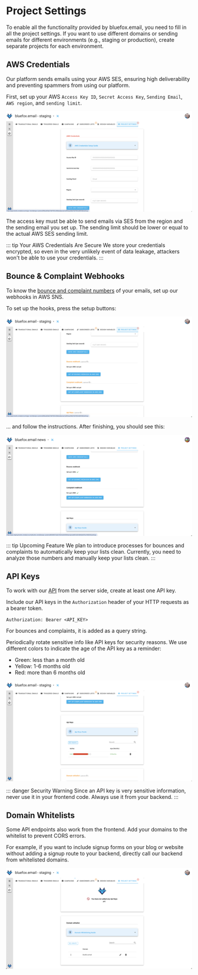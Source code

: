 # Project Settings

To enable all the functionality provided by bluefox.email, you need to fill in all the project settings. If you want to use different domains or sending emails for different environments (e.g., staging or production), create separate projects for each environment.

## AWS Credentials

Our platform sends emails using your AWS SES, ensuring high deliverability and preventing spammers from using our platform.

First, set up your AWS `Access Key ID`, `Secret Access Key`, `Sending Email`, `AWS region`, and `sending limit`.

![A screenshot of a project settings AWS credentials section.](./project-settings-aws.png)

The access key must be able to send emails via SES from the region and the sending email you set up. The sending limit should be lower or equal to the actual AWS SES sending limit.

::: tip Your AWS Credentials Are Secure
We store your credentials encrypted, so even in the very unlikely event of data leakage, attackers won't be able to use your credentials.
:::

## Bounce & Complaint Webhooks

To know the [bounce and complaint numbers](/docs/projects/analytics) of your emails, set up our webhooks in AWS SNS.

To set up the hooks, press the setup buttons:

![A screenshot of a project settings AWS bounce and complaints section. (Not set up.)](./project-settings-aws-bounce-complaints.png)

... and follow the instructions. After finishing, you should see this:

![A screenshot of a project settings AWS bounce and complaints section. (Already set up.)](./project-settings-aws-bounce-complaints-done.png)

::: tip Upcoming Feature
We plan to introduce processes for bounces and complaints to automatically keep your lists clean. Currently, you need to analyze those numbers and manually keep your lists clean.
:::

## API Keys

To work with our [API](/docs/api) from the server side, create at least one API key.

Include our API keys in the `Authorization` header of your HTTP requests as a bearer token.

```
Authorization: Bearer <API_KEY>
```


For bounces and complaints, it is added as a query string.

Periodically rotate sensitive info like API keys for security reasons. We use different colors to indicate the age of the API key as a reminder:
- Green: less than a month old
- Yellow: 1-6 months old
- Red: more than 6 months old

![A screenshot of a project settings API keys section.](./project-settings-api-keys.png)

::: danger Security Warning
Since an API key is very sensitive information, never use it in your frontend code. Always use it from your backend.
:::

## Domain Whitelists

Some API endpoints also work from the frontend. Add your domains to the whitelist to prevent CORS errors.

For example, if you want to include signup forms on your blog or website without adding a signup route to your backend, directly call our backend from whitelisted domains.

![A screenshot of a project settings domain whitelist section.](./project-settings-domain-whitelists.png)
